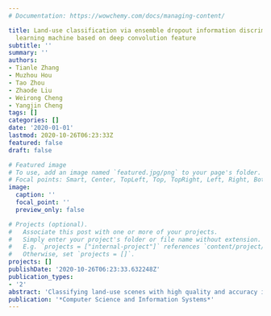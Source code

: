 ```yaml
---
# Documentation: https://wowchemy.com/docs/managing-content/

title: Land-use classification via ensemble dropout information discriminative extreme
  learning machine based on deep convolution feature
subtitle: ''
summary: ''
authors:
- Tianle Zhang
- Muzhou Hou
- Tao Zhou
- Zhaode Liu
- Weirong Cheng
- Yangjin Cheng
tags: []
categories: []
date: '2020-01-01'
lastmod: 2020-10-26T06:23:33Z
featured: false
draft: false

# Featured image
# To use, add an image named `featured.jpg/png` to your page's folder.
# Focal points: Smart, Center, TopLeft, Top, TopRight, Left, Right, BottomLeft, Bottom, BottomRight.
image:
  caption: ''
  focal_point: ''
  preview_only: false

# Projects (optional).
#   Associate this post with one or more of your projects.
#   Simply enter your project's folder or file name without extension.
#   E.g. `projects = ["internal-project"]` references `content/project/deep-learning/index.md`.
#   Otherwise, set `projects = []`.
projects: []
publishDate: '2020-10-26T06:23:33.632248Z'
publication_types:
- '2'
abstract: 'Classifying land-use scenes with high quality and accuracy is an important research direction in current hyperspectral remote sensing images, which is conducive to scientific management and utilization of land. An effective classifier and feature extractor can improve classification stability and accuracy. Therefore, based on deep learning technique, a dropout-based ensemble learning method is proposed in this paper, which combines convolutional neural network (CNN) and information discriminating extreme learning machine (IELM). Pre-trained CNN is used to learn effective and robust features, and deep convolution features are fed to the IELM classifier. Then the adoption of dropout technique and ensemble method can improve generalization capabilities and stability. The effectiveness of the proposed algorithm is tested by hyperspectral remote sensing image classification experiments. The experimental results show that the proposed E-CNN-dropIELM has achieved satisfactory results compared to state-of-the-art methods in terms of classification accuracy and stability.'
publication: '*Computer Science and Information Systems*'
---
```

